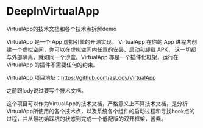 # DeepInVirtualApp

VirtualApp的技术文档和各个技术点拆解demo

VirtualApp 是一个 App 虚拟引擎的开源实现。 VirtualApp 在你的 App 进程内创建一个虚拟空间，你可以在虚拟空间内任意的安装、启动和卸载 APK， 这一切都与外部隔离，就如同一个沙盒。VirtualApp 亦是一个插件化框架，运行在 VirtualApp 的插件不需要任何的约束。

VirtualApp 项目地址：https://github.com/asLody/VirtualApp

之前跟lody说过要写个技术文档。

这个项目可以作为VirtualApp的技术文档，严格意义上不算技术文档，是分析VirtualApp所使用的各个技术点，以及系统各个组件的启动过程和寻找hook点的过程，并从最初始踩坑的状态到完成一个低配版的双开框架，酱紫。
